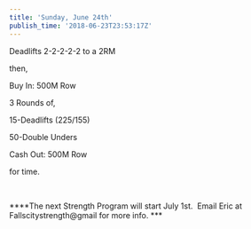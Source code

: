 ```yaml
---
title: 'Sunday, June 24th'
publish_time: '2018-06-23T23:53:17Z'
---
```


Deadlifts 2-2-2-2-2 to a 2RM

then,

Buy In: 500M Row

3 Rounds of,

15-Deadlifts (225/155)

50-Double Unders

Cash Out: 500M Row

for time.

 

***\*The next Strength Program will start July 1st.  Email Eric at
Fallscitystrength\@gmail for more info. ***

